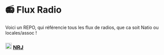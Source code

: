 # 📻 Flux Radio
 
 
 Voici un REPO, qui référencie tous les flux de radios, que ca soit Natio ou locales/assoc !

### <img src="https://i.ibb.co/Jw8fYwV4/NRJ-Belgique.png" width="20" height="20"> [NRJ](/GROUPES/NRJ.md)